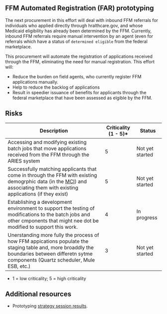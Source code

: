 
## FFM Automated Registration (FAR) prototyping 

The next procurement in this effort will deal with inbound FFM referrals for individuals who applied directly through hralthcare.gov, and whose Medicaid eligibility has already been determined by the FFM. Currently, inbound FFM referrals require manual intervention by an agent (even for referrals which have a status of `determined eligible` from the federal marketplace.

This procurement will automate the registration of applications received through the FFM, eliminating the need for manual registration. This effort will:

* Reduce the burden on field agents, who currently register FFM applications manually.
* Help to reduce the backlog of applications
* Result in speedier issuance of benefits for applicants through the federal marketplace that have been assessed as elgible by the FFM.

## Risks

| Description  | Criticality (1 - 5)* | Status  |
|---|---|---|
| Accessing and modifying existing batch jobs that move applications received from the FFM through the ARIES system  | 5  | Not yet started  |
| Successfully matching applicants that come in through the FFM with existing demogrphic data (in the [MCI](https://github.com/AlaskaDHSS/RFP-Search-Unification/blob/master/4-Prototype-Findings.md#components)) and associating them with existing applications (if they exist)  | 5  | Not yet started  |
| Establishing a development environment to support the testing of modifications to the batch jobs and other cmponents that might nee dot be modified to support this work.  | 4  | In progress  |
| Unerstanding more fully the process of how FFM appications populate the staging table and, more broaddly the boundaries between differetn sytme components (Quartz scheduler, Mule ESB, etc.)  |  3 | Not yet started  |

* 1 = low criticality; 5 = high criticality

## Additional resources

* Prototyping [strategy session results](https://app.mural.ly/t/gsa6/m/gsa6/1518556396089/5d06a55c138f4ebf7e18dc0a3ac812e888a3f6a7).

